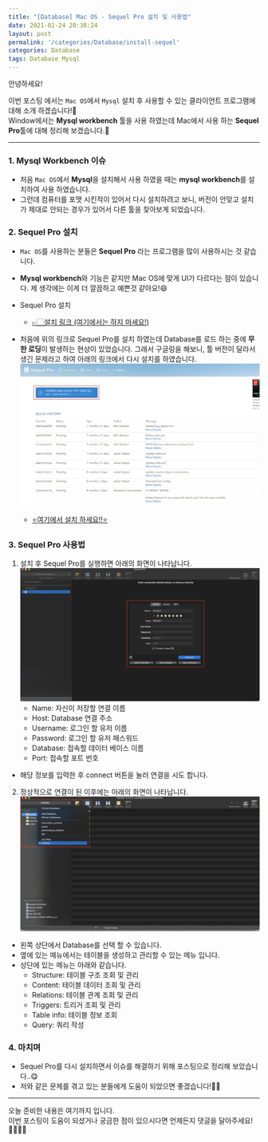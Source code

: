 ```yaml
---
title: "[Database] Mac OS - Sequel Pro 설치 및 사용법"
date: 2021-02-24 20:38:24
layout: post
permalink: '/categories/Database/install-sequel'
categories: Database 
tags: Database Mysql
---
```


안녕하세요!

이번 포스팅 에서는 `Mac OS`에서 `Mysql` 설치 후 사용할 수 있는 클라이언트 프로그램에 대해 소개 하겠습니다!📕    
Window에서는 **Mysql workbench** 툴을 사용 하였는데 Mac에서 사용 하는 **Sequel Pro**툴에 대해 정리해 보겠습니다.🤔


-----
### 1. Mysql Workbench 이슈
- 처음 `Mac OS`에서 **Mysql**을 설치해서 사용 하였을 때는 **mysql workbench**를 설치하여 사용 하였습니다.
- 그런데 컴퓨터를 포맷 시킨적이 있어서 다시 설치하려고 보니, 버전이 안맞고 설치가 제대로 안되는 경우가 있어서 다른 툴을 찾아보게 되었습니다.


### 2. Sequel Pro 설치
- `Mac OS`를 사용하는 분들은 **Sequel Pro** 라는 프로그램을 많이 사용하시는 것 같습니다.
- **Mysql workbench**와 기능은 같지만 Mac OS에 맞게 UI가 다르다는 점이 있습니다. 제 생각에는 이게 더 깔끔하고 예쁜것 같아요!😄
- Sequel Pro 설치
    - [👉🏻설치 링크 (여기에서는 하지 마세요!)](https://sequelpro.com/download)

- 처음에 위의 링크로 Sequel Pro를 설치 하였는데 Database를 로드 하는 중에 **무한 로딩**이 발생하는 현상이 있었습니다. 그래서 구글링을 해보니, 툴 버전이 달라서 생긴 문제라고 하여 아래의 링크에서 다시 설치를 하였습니다.
![image](/assets/images/database/sequel-pro-download.png)
    - [⭐️여기에서 설치 하세요!!⭐](https://sequelpro.com/test-builds)


### 3. Sequel Pro 사용법
1. 설치 후 Sequel Pro를 실행하면 아래의 화면이 나타납니다.
![image2](/assets/images/database/sequel-pro-main.png)
    - Name: 자신이 저장할 연결 이름
    - Host: Database 연결 주소
    - Username: 로그인 할 유저 이름
    - Password: 로그인 할 유저 패스워드
    - Database: 접속할 데이터 베이스 이름
    - Port: 접속할 포트 번호
- 해당 정보를 입력한 후 connect 버튼을 눌러 연결을 시도 합니다.

2. 정상적으로 연결이 된 이후에는 아래의 화면이 나타납니다.
![image3](/assets/images/database/sequel-pro-database.png)
- 왼쪽 상단에서 Database를 선택 할 수 있습니다.
- 옆에 있는 메뉴에서는 테이블을 생성하고 관리할 수 있는 메뉴 입니다.
- 상단에 있는 메뉴는 아래와 같습니다.
    - Structure: 테이블 구조 조회 및 관리
    - Content: 테이블 데이터 조회 및 관리
    - Relations: 테이블 관계 조회 및 관리
    - Triggers: 트리거 조회 및 관리
    - Table info: 테이블 정보 조회
    - Query: 쿼리 작성
   

### 4. 마치며
- Sequel Pro를 다시 설치하면서 이슈를 해결하기 위해 포스팅으로 정리해 보았습니다..😋
- 저와 같은 문제를 겪고 있는 분들에게 도움이 되었으면 좋겠습니다!👍🏻

-----

오늘 준비한 내용은 여기까지 입니다.  
이번 포스팅이 도움이 되셨거나 궁금한 점이 있으시다면 언제든지 댓글을 달아주세요!🙋🏻‍♀️✨    

